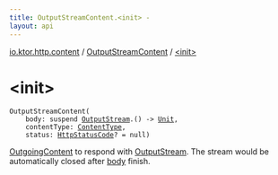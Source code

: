 ```yaml
---
title: OutputStreamContent.<init> - 
layout: api
---
```


<div class='api-docs-breadcrumbs'><a href="../index.html">io.ktor.http.content</a> / <a href="index.html">OutputStreamContent</a> / <a href="./-init-.html">&lt;init&gt;</a></div>

# &lt;init&gt;

<div class="signature"><code><span class="identifier">OutputStreamContent</span><span class="symbol">(</span><br/>&nbsp;&nbsp;&nbsp;&nbsp;<span class="parameterName" id="io.ktor.http.content.OutputStreamContent$<init>(kotlin.SuspendFunction1((java.io.OutputStream, kotlin.Unit)), io.ktor.http.ContentType, io.ktor.http.HttpStatusCode)/body">body</span><span class="symbol">:</span>&nbsp;<span class="keyword">suspend </span><a href="http://docs.oracle.com/javase/6/docs/api/java/io/OutputStream.html"><span class="identifier">OutputStream</span></a><span class="symbol">.</span><span class="symbol">(</span><span class="symbol">)</span>&nbsp;<span class="symbol">-&gt;</span>&nbsp;<a href="https://kotlinlang.org/api/latest/jvm/stdlib/kotlin/-unit/index.html"><span class="identifier">Unit</span></a><span class="symbol">, </span><br/>&nbsp;&nbsp;&nbsp;&nbsp;<span class="parameterName" id="io.ktor.http.content.OutputStreamContent$<init>(kotlin.SuspendFunction1((java.io.OutputStream, kotlin.Unit)), io.ktor.http.ContentType, io.ktor.http.HttpStatusCode)/contentType">contentType</span><span class="symbol">:</span>&nbsp;<a href="../../io.ktor.http/-content-type/index.html"><span class="identifier">ContentType</span></a><span class="symbol">, </span><br/>&nbsp;&nbsp;&nbsp;&nbsp;<span class="parameterName" id="io.ktor.http.content.OutputStreamContent$<init>(kotlin.SuspendFunction1((java.io.OutputStream, kotlin.Unit)), io.ktor.http.ContentType, io.ktor.http.HttpStatusCode)/status">status</span><span class="symbol">:</span>&nbsp;<a href="../../io.ktor.http/-http-status-code/index.html"><span class="identifier">HttpStatusCode</span></a><span class="symbol">?</span>&nbsp;<span class="symbol">=</span>&nbsp;null<span class="symbol">)</span></code></div>

<a href="../-outgoing-content/index.html">OutgoingContent</a> to respond with <a href="http://docs.oracle.com/javase/6/docs/api/java/io/OutputStream.html">OutputStream</a>.
The stream would be automatically closed after <a href="-init-.html#io.ktor.http.content.OutputStreamContent$<init>(kotlin.SuspendFunction1((java.io.OutputStream, kotlin.Unit)), io.ktor.http.ContentType, io.ktor.http.HttpStatusCode)/body">body</a> finish.


